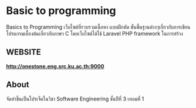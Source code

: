 # Basic to programming 
Basics to Programming เว็บไซต์ที่รวบรวมเนื้อหา แบบฝึกหัด ขั้นพื้นฐานต่างๆเกี่ยวกับการเขียนโปรแกรมเบื้องต้นเกี่ยวกับภาษา C โดยเว็บไซต์ได้ใช้ Laravel PHP framework ในการสร้าง 

## WEBSITE
**http://onestone.eng.src.ku.ac.th:9000** 

## About
จัดทำขึ้นเป็นโปรเจ็คในวิชา Software Engineering ชั้นปีที่ 3 เทอมที่ 1
